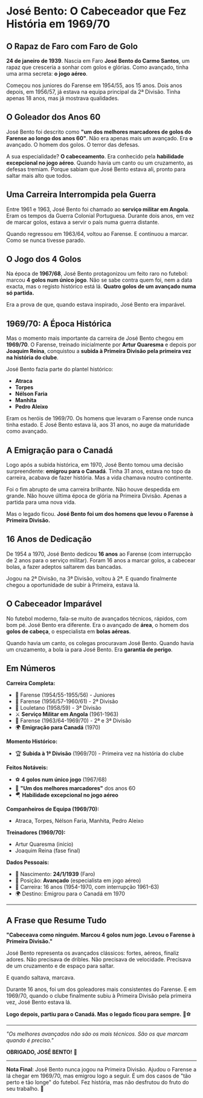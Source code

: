 # José Bento: O Cabeceador que Fez História em 1969/70

## O Rapaz de Faro com Faro de Golo

**24 de janeiro de 1939**. Nascia em Faro **José Bento do Carmo Santos**, um rapaz que cresceria a sonhar com golos e glórias. Como avançado, tinha uma arma secreta: **o jogo aéreo**.

Começou nos juniores do Farense em 1954/55, aos 15 anos. Dois anos depois, em 1956/57, já estava na equipa principal da 2ª Divisão. Tinha apenas 18 anos, mas já mostrava qualidades.

## O Goleador dos Anos 60

José Bento foi descrito como **"um dos melhores marcadores de golos do Farense ao longo dos anos 60"**. Não era apenas mais um avançado. Era **o** avançado. O homem dos golos. O terror das defesas.

A sua especialidade? **O cabeceamento**. Era conhecido pela **habilidade excepcional no jogo aéreo**. Quando havia um canto ou um cruzamento, as defesas tremiam. Porque sabiam que José Bento estava ali, pronto para saltar mais alto que todos.

## Uma Carreira Interrompida pela Guerra

Entre 1961 e 1963, José Bento foi chamado ao **serviço militar em Angola**. Eram os tempos da Guerra Colonial Portuguesa. Durante dois anos, em vez de marcar golos, estava a servir o país numa guerra distante.

Quando regressou em 1963/64, voltou ao Farense. E continuou a marcar. Como se nunca tivesse parado.

## O Jogo dos 4 Golos

Na época de **1967/68**, José Bento protagonizou um feito raro no futebol: marcou **4 golos num único jogo**. Não se sabe contra quem foi, nem a data exacta, mas o registo histórico está lá. **Quatro golos de um avançado numa só partida.**

Era a prova de que, quando estava inspirado, José Bento era imparável.

## 1969/70: A Época Histórica

Mas o momento mais importante da carreira de José Bento chegou em **1969/70**. O Farense, treinado inicialmente por **Artur Quaresma** e depois por **Joaquim Reina**, conquistou a **subida à Primeira Divisão pela primeira vez na história do clube**.

José Bento fazia parte do plantel histórico:
- **Atraca**
- **Torpes**
- **Nélson Faria**
- **Manhita**
- **Pedro Aleixo**

Eram os heróis de 1969/70. Os homens que levaram o Farense onde nunca tinha estado. E José Bento estava lá, aos 31 anos, no auge da maturidade como avançado.

## A Emigração para o Canadá

Logo após a subida histórica, em 1970, José Bento tomou uma decisão surpreendente: **emigrou para o Canadá**. Tinha 31 anos, estava no topo da carreira, acabava de fazer história. Mas a vida chamava noutro continente.

Foi o fim abrupto de uma carreira brilhante. Não houve despedida em grande. Não houve última época de glória na Primeira Divisão. Apenas a partida para uma nova vida.

Mas o legado ficou. **José Bento foi um dos homens que levou o Farense à Primeira Divisão.**

## 16 Anos de Dedicação

De 1954 a 1970, José Bento dedicou **16 anos** ao Farense (com interrupção de 2 anos para o serviço militar). Foram 16 anos a marcar golos, a cabecear bolas, a fazer adeptos saltarem das bancadas.

Jogou na 2ª Divisão, na 3ª Divisão, voltou à 2ª. E quando finalmente chegou a oportunidade de subir à Primeira, estava lá.

## O Cabeceador Imparável

No futebol moderno, fala-se muito de avançados técnicos, rápidos, com bom pé. José Bento era diferente. Era o avançado de **área**, o homem dos **golos de cabeça**, o especialista em **bolas aéreas**.

Quando havia um canto, os colegas procuravam José Bento. Quando havia um cruzamento, a bola ia para José Bento. Era **garantia de perigo**.

## Em Números

**Carreira Completa:**
- 🎽 Farense (1954/55-1955/56) - Juniores
- 🎽 Farense (1956/57-1960/61) - 2ª Divisão
- 🎽 Louletano (1958/59) - 3ª Divisão
- ⚔️ **Serviço Militar em Angola** (1961-1963)
- 🎽 Farense (1963/64-1969/70) - 2ª e 3ª Divisão
- 🌍 **Emigração para Canadá** (1970)

**Momento Histórico:**
- 🏆 **Subida à 1ª Divisão** (1969/70) - Primeira vez na história do clube

**Feitos Notáveis:**
- ⚽ **4 golos num único jogo** (1967/68)
- 🎯 **"Um dos melhores marcadores"** dos anos 60
- 🪂 **Habilidade excepcional no jogo aéreo**

**Companheiros de Equipa (1969/70):**
- Atraca, Torpes, Nélson Faria, Manhita, Pedro Aleixo

**Treinadores (1969/70):**
- Artur Quaresma (início)
- Joaquim Reina (fase final)

**Dados Pessoais:**
- 📅 Nascimento: **24/1/1939** (Faro)
- 🎯 Posição: **Avançado** (especialista em jogo aéreo)
- 🏃 Carreira: 16 anos (1954-1970, com interrupção 1961-63)
- 🌍 Destino: Emigrou para o Canadá em 1970

---

## A Frase que Resume Tudo

**"Cabeceava como ninguém. Marcou 4 golos num jogo. Levou o Farense à Primeira Divisão."**

José Bento representa os avançados clássicos: fortes, aéreos, finaliz adores. Não precisava de dribles. Não precisava de velocidade. Precisava de um cruzamento e de espaço para saltar.

E quando saltava, marcava.

Durante 16 anos, foi um dos goleadores mais consistentes do Farense. E em 1969/70, quando o clube finalmente subiu à Primeira Divisão pela primeira vez, José Bento estava lá.

**Logo depois, partiu para o Canadá. Mas o legado ficou para sempre.** 🦁⚽

---

*"Os melhores avançados não são os mais técnicos. São os que marcam quando é preciso."*

**OBRIGADO, JOSÉ BENTO!** 🙏

---

**Nota Final**: José Bento nunca jogou na Primeira Divisão. Ajudou o Farense a lá chegar em 1969/70, mas emigrou logo a seguir. É um dos casos de "tão perto e tão longe" do futebol. Fez história, mas não desfrutou do fruto do seu trabalho. 🦁
